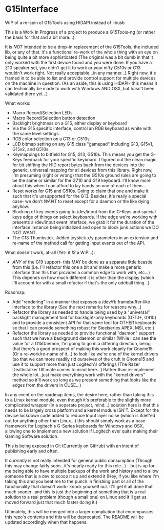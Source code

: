 G15Interface
===========

WIP of a re-spin of G15Tools using HIDAPI instead of libusb.

This is a Work In Progress of a project to produce a G15Tools-ng (or rather the
basis for that and a bit more...).

It is *NOT* intended to be a drop-in replacement of the G15Tools, the included
lib, or any of that.  It's a functional re-work of the whole thing with an eye
on being quite a bit more sophisticated (The original was a bit dumb in that it
only worked with the first device found and you were done.  If you have a Z10
speaker set, you didn't get it to work or your nifty G510s or G13 wouldn't work
right.  Not really acceptable...in any manner...)  Right now, it's framed in to
be able to list and provide control support for multiple devices on the machine
in question.  (As an aside, this is using HIDAPI- this means it can technically
be made to work with Windows AND OSX, but hasn't been validated there yet...)

What works:

- Macro Record/Selection LEDs
- Macro Record/Selection button detection
- Backlight brightness on a G15, either display or keyboard
- Via the G15 specific interface, control an RGB keyboard as white with the 
  same level settings.
- RGB color selection on a G13 or G510s
- LCD bitmap setting on any G15 class "gamepad" including G13, G15v1, G15v2,
  and G510s
- Keymappings to bitfield for G15, G13, G510s.  This means you get the G-Keys
  feedback for your specific keyboard.  I figured out the clean magic for bit
  shifting the HID report bytes back from the devices into the generic, universal
  mapping for all devices from this library.  Right now, I'm presuming (right or
  wrong) that the G510s ground rules are going to be the same or similar for the
  G710 and G19 keyboard.  I'll know more about this when I can afford to lay hands
  on one of each of them...
- Reset works for G15 and G510s.  Going to claim that one and make it such that
  it's unsupported for the G13.  Besides, it's really a special case- we don't
  *WANT* to reset except for a daemon or the like dying anyhow.
- Blocking of key events going to /dev/input from the G-Keys and special
  keys edge of things on select keyboards.  If the edge we're working with
  presents a /dev/input event interface, we grab it for the duration of the
  interface instance being initialized and open to block junk actions we
  DO NOT WANT.
- The G13 Thumbstick.  Added joystick x/y parameters in an extension and re-name of
  the method call for getting input events out of the API.

What doesn't work, at-all (Yet- it *IS* a WIP...):

- *ANY* of the G19 support- this MAY be done as a separate little
  beastie from this (i.e. I'll refactor this one a bit and make a more
  generic interface than this that provides a common edge to work with,
  etc...)  This depends on how much different it is other than the
  display (which I'll account for with a small refactor if that's the
  only oddball thing...)


Roadmap:

- Add "rendering" in a manner that exposes a /dev/fb framebuffer-like
  interface to the library (See the next remarks for reasons why...)
- Refactor the library as needed to handle being used by a "universal"
  backlight management tool for backlight-only keyboards (G710+, G910)
  and to provide a consistent API for that same tool for OTHER keyboards
  so that I can provide something robust for Steelseries APEX, MSI, etc.)
- Refactor the library as needed to provide functional "daemon" support
  such that we have a background daemon or similar (While I can see the 
  value for a G15Daemon, I'm going to go in a differing direction, 
  being that there's a good prospect of making this work cleanly
  for Gnome15 (Or a re-work/re-name of it...) to look like we're one 
  of the kernel drivers (so that we can more readily rid ourselves of
  the cruft in Gnome15 and use it to support more than just Logitech's 
  offerings (The Razer Deathstalker Ultimate comes to mind here...)
  Rather than re-implement the whole lot...just make everything work
  with the "kernel drivers" method so it'll work so long as we present
  something that looks like the edges from the drivers in CUSE...)  

In any event on the roadmap items, the desire here, rather than taking
this to a Linux kernel module, even though it's preferable to the slightly
more complicated wrapper (in a seperate project, mind...) solution here is
that this needs to be largely cross platform and a kernel module ISN'T.
Except for the device lockdown code added to reduce Input layer noise
(which is ifdef'ed out for anything other than Linux...) this should simply
work as a base framework for Logitech's G-Series keyboards for Windows
and OSX, allowing one to implement a new solution if Logitech ever
quits making their Gaming Software solution.

This is being exposed in Git (Currently on GitHub) with an intent of
publishing early and often.

It *currently* is not really intended for general public consumption (Though
this may change fairly soon...it's nearly ready for this role...) - but
is up for me being able to have multiple backups of the work and history
and to allow someone that is a dev to scoop it up and extend it (Hey, if you
like where I'm taking this and you beat me to the punch in finishing part
or all of the functionality that doesn't work- knock yourself out.  It'll
get it all done that much sooner- and this is just the beginning of something
that is a real solution to a real problem (though a small one) on Linux
and it'll get us moved forward just that much faster doing it.)

Ultimately, this will be merged into a larger compliation that encompasses
this repo's contents and this will be deprecated.  The README will be
updated accordingly when that happens.
